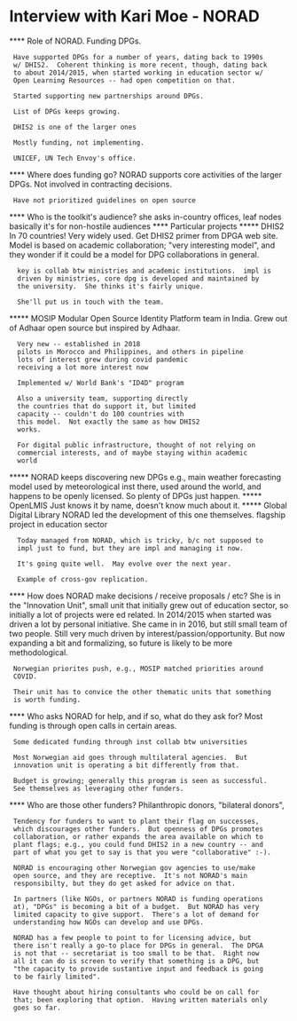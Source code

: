# Interview with Kari Moe - NORAD 
**** Role of NORAD.
     Funding DPGs.

     Have supported DPGs for a number of years, dating back to 1990s
     w/ DHIS2.  Coherent thinking is more recent, though, dating back
     to about 2014/2015, when started working in education sector w/
     Open Learning Resources -- had open competition on that.

     Started supporting new partnerships around DPGs.

     List of DPGs keeps growing.

     DHIS2 is one of the larger ones

     Mostly funding, not implementing.

     UNICEF, UN Tech Envoy's office.
**** Where does funding go?
     NORAD supports core activities of the larger DPGs.
     Not involved in contracting decisions.

     Have not prioritized guidelines on open source
**** Who is the toolkit's audience?  she asks
     in-country offices, leaf nodes basically
     it's for non-hostile audiences
**** Particular projects
***** DHIS2
      In 70 countries!  Very widely used.
      Get DHIS2 primer from DPGA web site.
      Model is based on academic collaboration;
      "very interesting model", and they wonder
      if it could be a model for DPG collaborations
      in general.

      key is collab btw ministries and academic institutions.  impl is
      driven by ministries, core dpg is developed and maintained by
      the university.  She thinks it's fairly unique.

      She'll put us in touch with the team.

***** MOSIP
      Modular Open Source Identity Platform
      team in India.  Grew out of Adhaar
      open source but inspired by Adhaar.

      Very new -- established in 2018
      pilots in Morocco and Philippines, and others in pipeline
      lots of interest grew during covid pandemic
      receiving a lot more interest now

      Implemented w/ World Bank's "ID4D" program

      Also a university team, supporting directly
      the countries that do support it, but limited
      capacity -- couldn't do 100 countries with
      this model.  Not exactly the same as how DHIS2
      works.

      For digital public infrastructure, thought of not relying on
      commercial interests, and of maybe staying within academic
      world
***** NORAD keeps discovering new DPGs
      e.g., main weather forecasting model used by meteorological inst
      there, used around the world, and happens to be openly licensed.
      So plenty of DPGs just happen.
***** OpenLMIS
      Just knows it by name, doesn't know much about it.
***** Global Digital Library
      NORAD led the development of this one themselves.
      flagship project in education sector

      Today managed from NORAD, which is tricky, b/c not supposed to
      impl just to fund, but they are impl and managing it now.

      It's going quite well.  May evolve over the next year.

      Example of cross-gov replication.
**** How does NORAD make decisions / receive proposals / etc?
     She is in the "Innovation Unit", small unit that initially grew
     out of education sector, so initially a lot of projects were ed
     related.  In 2014/2015 when started was driven a lot by personal
     initiative.  She came in in 2016, but still small team of two
     people.  Still very much driven by interest/passion/opportunity.
     But now expanding a bit and formalizing, so future is likely to
     be more methodological.

     Norwegian priorites push, e.g., MOSIP matched priorities around
     COVID.

     Their unit has to convice the other thematic units that something
     is worth funding.
**** Who asks NORAD for help, and if so, what do they ask for?
     Most funding is through open calls in certain areas.

     Some dedicated funding through inst collab btw universities

     Most Norwegian aid goes through multilateral agencies.  But
     innovation unit is operating a bit differently from that.

     Budget is growing; generally this program is seen as successful.
     See themselves as leveraging other funders.
**** Who are those other funders?
     Philanthropic donors, "bilateral donors",

     Tendency for funders to want to plant their flag on successes,
     which discourages other funders.  But openness of DPGs promotes
     collaboration, or rather expands the area available on which to
     plant flags; e.g., you could fund DHIS2 in a new country -- and
     part of what you get to say is that you were "collaborative" :-).

     NORAD is encouraging other Norwegian gov agencies to use/make
     open source, and they are receptive.  It's not NORAD's main
     responsibilty, but they do get asked for advice on that.

     In partners (like NGOs, or partners NORAD is funding operations
     at), "DPGs" is becoming a bit of a budget.  But NORAD has very
     limited capacity to give support.  There's a lot of demand for
     understanding how NGOs can develop and use DPGs.

     NORAD has a few people to point to for licensing advice, but
     there isn't really a go-to place for DPGs in general.  The DPGA
     is not that -- secretariat is too small to be that.  Right now
     all it can do is screen to verify that something is a DPG, but
     "the capacity to provide sustantive input and feedback is going
     to be fairly limited".

     Have thought about hiring consultants who could be on call for
     that; been exploring that option.  Having written materials only
     goes so far.
